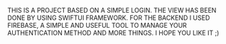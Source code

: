 THIS IS A PROJECT BASED ON A SIMPLE LOGIN. THE VIEW HAS BEEN DONE BY USING SWIFTUI FRAMEWORK. FOR THE BACKEND I USED FIREBASE, A SIMPLE AND USEFUL TOOL TO MANAGE YOUR AUTHENTICATION METHOD AND MORE THINGS. I HOPE YOU LIKE IT ;)
